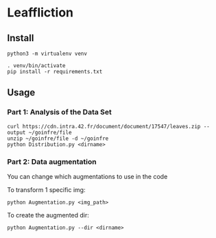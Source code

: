# Leaffliction

## Install

```
python3 -m virtualenv venv
```

```
. venv/bin/activate
pip install -r requirements.txt
```

## Usage

### Part 1: Analysis of the Data Set

```
curl https://cdn.intra.42.fr/document/document/17547/leaves.zip --output ~/goinfre/file
unzip ~/goinfre/file -d ~/goinfre
python Distribution.py <dirname>
```

### Part 2: Data augmentation

You can change which augmentations to use in the code

To transform 1 specific img:
```
python Augmentation.py <img_path>
```

To create the augmented dir:
```
python Augmentation.py --dir <dirname>
```
